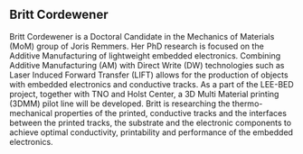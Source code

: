 ## Britt Cordewener

Britt Cordewener is a Doctoral Candidate in the Mechanics of Materials 
(MoM) group of Joris Remmers. Her PhD research is focused on the 
Additive Manufacturing of lightweight embedded electronics. Combining 
Additive Manufacturing (AM) with Direct Write (DW) technologies such 
as Laser Induced Forward Transfer (LIFT) allows for the production of 
objects with embedded electronics and conductive tracks. As a part of 
the LEE-BED project, together with TNO and Holst Center, a 3D Multi 
Material printing (3DMM) pilot line will be developed. Britt is 
researching the thermo-mechanical properties of the printed, conductive 
tracks and the interfaces between the printed tracks, the substrate and 
the electronic components to achieve optimal conductivity, printability 
and performance of the embedded electronics.  

